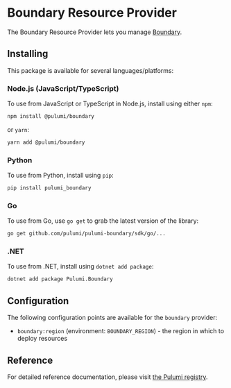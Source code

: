 # Boundary Resource Provider

The Boundary Resource Provider lets you manage [Boundary](https://www.hashicorp.com/en/products/boundary).

## Installing

This package is available for several languages/platforms:

### Node.js (JavaScript/TypeScript)

To use from JavaScript or TypeScript in Node.js, install using either `npm`:

```bash
npm install @pulumi/boundary
```

or `yarn`:

```bash
yarn add @pulumi/boundary
```

### Python

To use from Python, install using `pip`:

```bash
pip install pulumi_boundary
```

### Go

To use from Go, use `go get` to grab the latest version of the library:

```bash
go get github.com/pulumi/pulumi-boundary/sdk/go/...
```

### .NET

To use from .NET, install using `dotnet add package`:

```bash
dotnet add package Pulumi.Boundary
```

## Configuration

The following configuration points are available for the `boundary` provider:

- `boundary:region` (environment: `BOUNDARY_REGION`) - the region in which to deploy resources

## Reference

For detailed reference documentation, please visit [the Pulumi registry](https://www.pulumi.com/registry/packages/boundary/api-docs/).
